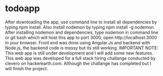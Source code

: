 # todoapp

After downloading the app, use command line to install all dependencies by typing npm install.
Also install nodemon by typing npm install -g nodemon.
After installing nodemon and dependencies, type nodemon in command line or git bash which will host this app to port 3000,
open http://localhost:3000 in your browser. Front end was done using Angular.Js and backend with Node.js, the backend code is messy but its still working.
IMPORTANT NOTE: This web app is still under development and I will add some new features. This web app was developed for a full stack hiring challange conducted by clevero on hackerearth.com. Although the challange has completed but I will finish the project.
